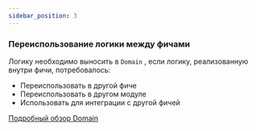 ```yaml
---
sidebar_position: 3
---
```


### Переиспользование логики между фичами

Логику необходимо выносить в `Domain` , если логику, реализованную внутри фичи, потребовалось:

- Переиспользовать в другой фиче
- Переиспользовать в другом модуле
- Использовать для интеграции с другой фичей

[Подробный обзор Domain](../domain)
